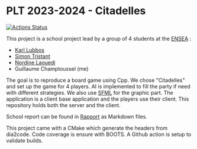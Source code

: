 # PLT 2023-2024 - Citadelles

[![Actions Status](https://github.com/cbares/plt/workflows/PLT%20build/badge.svg)](https://github.com/cbares/plt/actions)

This project is a school project lead by a group of 4 students at the [ENSEA]([https://www.ensea.fr/en) :
- [Karl Lubbos](https://github.com/KarlLbs)
- [Simon Tristant](https://github.com/Cinortas)
- [Nordine Laouedj](https://github.com/LNordine)
- Guillaume Champtoussel (me)

The goal is to reproduce a board game using Cpp. We chose "Citadelles" and set up the game for 4 players.
AI is implemented to fill the party if need with different strategies.
We also use [SFML](https://www.sfml-dev.org/index-fr.php) for the graphic part.
The application is a client base application and the players use their client.
This repository holds both the server and the client.

School report can be found in [Rapport](https://github.com/GuillaumeChamp/PLT/tree/master/rapport) as Markdown files.

This project came with a CMake which generate the headers from dia2code.
Code coverage is ensure with BOOTS.
A Github action is setup to validate builds.
